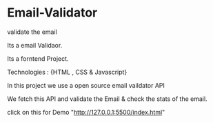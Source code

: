 # Email-Validator
validate the email

Its a email Validaor.

Its a forntend Project.

Technologies : {HTML , CSS & Javascript}

In this project we use a open source email vaildator API

We fetch this API and validate the Email & check the stats of the email.

click on this for Demo "http://127.0.0.1:5500/index.html"
